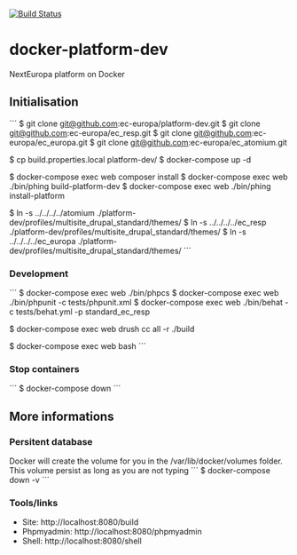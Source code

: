 [![Build Status](https://travis-ci.org/voidtek/docker-platform-dev.svg?branch=master)](https://travis-ci.org/voidtek/docker-platform-dev)

# docker-platform-dev
NextEuropa platform on Docker

## Initialisation

´´´
$ git clone git@github.com:ec-europa/platform-dev.git
$ git clone git@github.com:ec-europa/ec_resp.git
$ git clone git@github.com:ec-europa/ec_europa.git
$ git clone git@github.com:ec-europa/ec_atomium.git

$ cp build.properties.local platform-dev/
$ docker-compose up -d

$ docker-compose exec web composer install
$ docker-compose exec web ./bin/phing build-platform-dev
$ docker-compose exec web ./bin/phing install-platform

$ ln -s ../../../../atomium ./platform-dev/profiles/multisite_drupal_standard/themes/
$ ln -s ../../../../ec_resp ./platform-dev/profiles/multisite_drupal_standard/themes/
$ ln -s ../../../../ec_europa ./platform-dev/profiles/multisite_drupal_standard/themes/
´´´

### Development

´´´
$ docker-compose exec web ./bin/phpcs
$ docker-compose exec web ./bin/phpunit -c tests/phpunit.xml
$ docker-compose exec web ./bin/behat -c tests/behat.yml -p standard_ec_resp

$ docker-compose exec web drush cc all -r ./build

$ docker-compose exec web bash
´´´

### Stop containers

´´´
$ docker-compose down
´´´

## More informations

### Persitent database

Docker will create the volume for you in the /var/lib/docker/volumes folder. This volume persist as long as you are not typing 
´´´
$ docker-compose down -v
´´´

### Tools/links

- Site: http://localhost:8080/build
- Phpmyadmin: http://localhost:8080/phpmyadmin
- Shell: http://localhost:8080/shell
